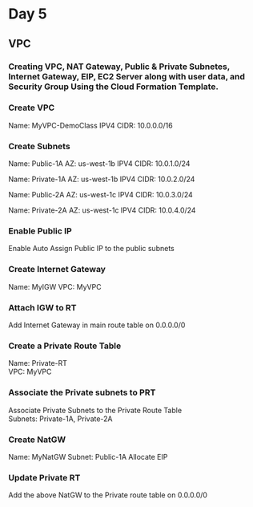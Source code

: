 # Day 5  
## VPC  
### Creating VPC, NAT Gateway, Public & Private Subnetes, Internet Gateway, EIP, EC2 Server along with user data, and Security Group Using the Cloud Formation Template.  

### Create VPC
Name: MyVPC-DemoClass
IPV4 CIDR: 10.0.0.0/16


### Create Subnets  
Name: Public-1A
AZ: us-west-1b
IPV4 CIDR: 10.0.1.0/24

Name: Private-1A
AZ: us-west-1b
IPV4 CIDR: 10.0.2.0/24

Name: Public-2A
AZ: us-west-1c
IPV4 CIDR: 10.0.3.0/24

Name: Private-2A
AZ: us-west-1c
IPV4 CIDR: 10.0.4.0/24

### Enable Public IP
Enable Auto Assign Public IP to the public subnets 

### Create Internet Gateway
Name: MyIGW
VPC: MyVPC

### Attach IGW to RT
Add Internet Gateway in main route table on 0.0.0.0/0  

### Create a Private Route Table  
Name: Private-RT  
VPC: MyVPC

### Associate the Private subnets to PRT  
Associate Private Subnets to the Private Route Table  
Subnets: Private-1A, Private-2A  

### Create NatGW 
Name: MyNatGW
Subnet: Public-1A
Allocate EIP  

### Update Private RT 
Add the above NatGW to the Private route table on 0.0.0.0/0

